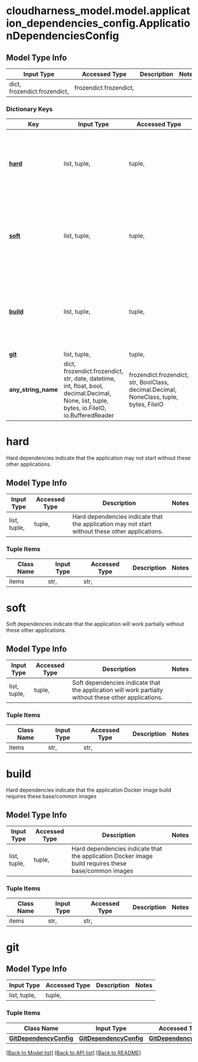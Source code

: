 # cloudharness_model.model.application_dependencies_config.ApplicationDependenciesConfig

## Model Type Info
Input Type | Accessed Type | Description | Notes
------------ | ------------- | ------------- | -------------
dict, frozendict.frozendict,  | frozendict.frozendict,  |  | 

### Dictionary Keys
Key | Input Type | Accessed Type | Description | Notes
------------ | ------------- | ------------- | ------------- | -------------
**[hard](#hard)** | list, tuple,  | tuple,  | Hard dependencies indicate that the application may not start without these other applications. | [optional] 
**[soft](#soft)** | list, tuple,  | tuple,  | Soft dependencies indicate that the application will work partially without these other applications. | [optional] 
**[build](#build)** | list, tuple,  | tuple,  | Hard dependencies indicate that the application Docker image build requires these base/common images | [optional] 
**[git](#git)** | list, tuple,  | tuple,  |  | [optional] 
**any_string_name** | dict, frozendict.frozendict, str, date, datetime, int, float, bool, decimal.Decimal, None, list, tuple, bytes, io.FileIO, io.BufferedReader | frozendict.frozendict, str, BoolClass, decimal.Decimal, NoneClass, tuple, bytes, FileIO | any string name can be used but the value must be the correct type | [optional]

# hard

Hard dependencies indicate that the application may not start without these other applications.

## Model Type Info
Input Type | Accessed Type | Description | Notes
------------ | ------------- | ------------- | -------------
list, tuple,  | tuple,  | Hard dependencies indicate that the application may not start without these other applications. | 

### Tuple Items
Class Name | Input Type | Accessed Type | Description | Notes
------------- | ------------- | ------------- | ------------- | -------------
items | str,  | str,  |  | 

# soft

Soft dependencies indicate that the application will work partially without these other applications.

## Model Type Info
Input Type | Accessed Type | Description | Notes
------------ | ------------- | ------------- | -------------
list, tuple,  | tuple,  | Soft dependencies indicate that the application will work partially without these other applications. | 

### Tuple Items
Class Name | Input Type | Accessed Type | Description | Notes
------------- | ------------- | ------------- | ------------- | -------------
items | str,  | str,  |  | 

# build

Hard dependencies indicate that the application Docker image build requires these base/common images

## Model Type Info
Input Type | Accessed Type | Description | Notes
------------ | ------------- | ------------- | -------------
list, tuple,  | tuple,  | Hard dependencies indicate that the application Docker image build requires these base/common images | 

### Tuple Items
Class Name | Input Type | Accessed Type | Description | Notes
------------- | ------------- | ------------- | ------------- | -------------
items | str,  | str,  |  | 

# git

## Model Type Info
Input Type | Accessed Type | Description | Notes
------------ | ------------- | ------------- | -------------
list, tuple,  | tuple,  |  | 

### Tuple Items
Class Name | Input Type | Accessed Type | Description | Notes
------------- | ------------- | ------------- | ------------- | -------------
[**GitDependencyConfig**](GitDependencyConfig.md) | [**GitDependencyConfig**](GitDependencyConfig.md) | [**GitDependencyConfig**](GitDependencyConfig.md) |  | 

[[Back to Model list]](../../README.md#documentation-for-models) [[Back to API list]](../../README.md#documentation-for-api-endpoints) [[Back to README]](../../README.md)

